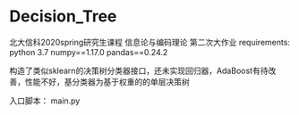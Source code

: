 # Decision_Tree

北大信科2020spring研究生课程 信息论与编码理论 第二次大作业
requirements:
python 3.7
numpy==1.17.0
pandas==0.24.2

构造了类似sklearn的决策树分类器接口，还未实现回归器，AdaBoost有待改善，性能不好，基分类器为基于权重的的单层决策树

入口脚本：
main.py

